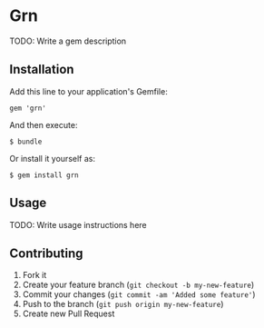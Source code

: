# Grn

TODO: Write a gem description

## Installation

Add this line to your application's Gemfile:

    gem 'grn'

And then execute:

    $ bundle

Or install it yourself as:

    $ gem install grn

## Usage

TODO: Write usage instructions here

## Contributing

1. Fork it
2. Create your feature branch (`git checkout -b my-new-feature`)
3. Commit your changes (`git commit -am 'Added some feature'`)
4. Push to the branch (`git push origin my-new-feature`)
5. Create new Pull Request
